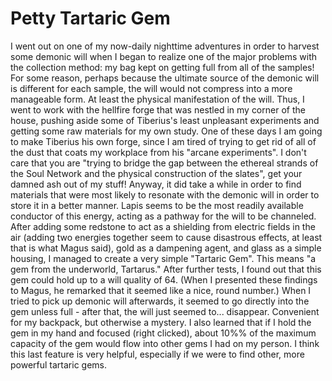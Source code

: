 # Petty Tartaric Gem

I went out on one of my now-daily nighttime adventures in order to harvest some demonic will when I began to realize one of the major problems with the collection method: my bag kept on getting full from all of the samples! For some reason, perhaps because the ultimate source of the demonic will is different for each sample, the will would not compress into a more manageable form. At least the physical manifestation of the will.
Thus, I went to work with the hellfire forge that was nestled in my corner of the house, pushing aside some of Tiberius's least unpleasant experiments and getting some raw materials for my own study. One of these days I am going to make Tiberius his own forge, since I am tired of trying to get rid of all of the dust that coats my workplace from his "arcane experiments". I don't care that you are "trying to bridge the gap between the ethereal strands of the Soul Network and the physical construction of the slates", get your damned ash out of my stuff!
Anyway, it did take a while in order to find materials that were most likely to resonate with the demonic will in order to store it in a better manner. Lapis seems to be the most readily available conductor of this energy, acting as a pathway for the will to be channeled. After adding some redstone to act as a shielding from electric fields in the air (adding two energies together seem to cause disastrous effects, at least that is what Magus said), gold as a dampening agent, and glass as a simple housing, I managed to create a very simple "Tartaric Gem". This means "a gem from the underworld, Tartarus."
After further tests, I found out that this gem could hold up to a will quality of 64. (When I presented these findings to Magus, he remarked that it seemed like a nice, round number.) When I tried to pick up demonic will afterwards, it seemed to go directly into the gem unless full - after that, the will just seemed to... disappear. Convenient for my backpack, but otherwise a mystery. I also learned that if I hold the gem in my hand and focused (right clicked), about 10%% of the maximum capacity of the gem would flow into other gems I had on my person. I think this last feature is very helpful, especially if we were to find other, more powerful tartaric gems.
